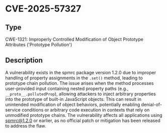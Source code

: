 # CVE-2025-57327

## Type
CWE-1321: Improperly Controlled Modification of Object Prototype Attributes ('Prototype Pollution')

## Description
A vulnerability exists in the spmrc package version 1.2.0 due to improper handling of property assignments in the `.set()` method, leading to prototype chain pollution. The issue arises when the method processes user-provided input containing nested property paths (e.g., `__proto__.pollutedProp`), allowing attackers to inject arbitrary properties into the prototype of built-in JavaScript objects. This can result in unintended modification of object behaviors, potentially enabling denial-of-service conditions or arbitrary code execution in contexts that rely on unmodified prototype chains. The vulnerability affects all applications using spmrc@1.2.0 or earlier, as no official patch or mitigation has been released to address the flaw.
